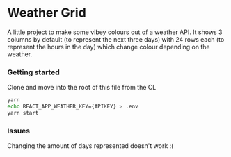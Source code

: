 # Weather Grid

A little project to make some vibey colours out of a weather API. It shows 3 columns by default (to represent the next three days) with 24 rows each (to represent the hours in the day) which change colour depending on the weather.

### Getting started

Clone and move into the root of this file from the CL

```bash
yarn 
echo REACT_APP_WEATHER_KEY={APIKEY} > .env
yarn start 
```

### Issues

Changing the amount of days represented doesn't work :(